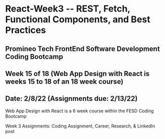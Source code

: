 # React-Week3 -- REST, Fetch, Functional Components, and Best Practices

## Promineo Tech FrontEnd Software Development Coding Bootcamp 
## Week 15 of 18 (Web App Design with React is weeks 15 to 18 of an 18 week course) 
## Date:  2/8/22 (Assignments due: 2/13/22) 

Web App Design with React is a 6 week course within the FESD Coding Bootcamp

Week 3 Assignments:  Coding Assignment, Career, Research, & LinkedIn post

